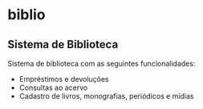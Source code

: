 # biblio
## Sistema de Biblioteca 

Sistema de biblioteca com as seguintes funcionalidades:

- Empréstimos e devoluções
- Consultas ao acervo
- Cadastro de livros, monografias, periódicos e mídias

